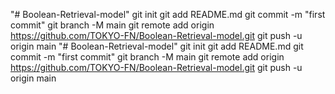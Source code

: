 "# Boolean-Retrieval-model"  git init git add README.md git commit -m "first commit" git branch -M main git remote add origin https://github.com/TOKYO-FN/Boolean-Retrieval-model.git git push -u origin main
"# Boolean-Retrieval-model"  git init git add README.md git commit -m "first commit" git branch -M main git remote add origin https://github.com/TOKYO-FN/Boolean-Retrieval-model.git git push -u origin main
